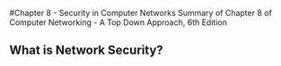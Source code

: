 #Chapter 8 - Security in Computer Networks
Summary of Chapter 8 of Computer Networking - A Top Down Approach, 6th Edition

## What is Network Security?
